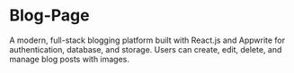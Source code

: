 # Blog-Page
A modern, full-stack blogging platform built with React.js and Appwrite for authentication, database, and storage. Users can create, edit, delete, and manage blog posts with images.
